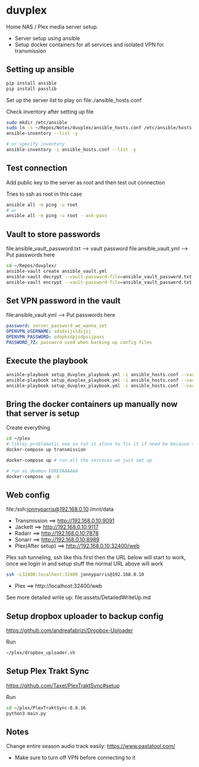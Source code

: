# duvplex

Home NAS / Plex media server setup.
- Server setup using ansible
- Setup docker containers for all services and isolated VPN for transmission

## Setting up ansible

``` sh
pip install ansible
pip install passlib
```

Set up the server list to play on
file:./ansible_hosts.conf

Check inventory after setting up file
``` sh
sudo mkdir /etc/ansible
sudo ln -s ~/Repos/Notes/duvplex/ansible_hosts.conf /etc/ansible/hosts
ansible-inventory --list -y

# or specify inventory
ansible-inventory -i ansible_hosts.conf --list -y
```

## Test connection

Add public key to the server as root and then test out connection

Tries to ssh as root in this case
``` sh
ansible all -m ping -u root
# or
ansible all -m ping -u root --ask-pass
```

## Vault to store passwords

file:ansible_vault_password.txt --> vault password
file:ansible_vault.yml --> Put passwords here

``` sh
cd ~/Repos/duvplex/
ansible-vault create ansible_vault.yml
ansible-vault decrypt --vault-password-file=ansible_vault_password.txt ansible_vault.yml
ansible-vault encrypt --vault-password-file=ansible_vault_password.txt ansible_vault.yml
```

## Set VPN password in the vault

file:ansible_vault.yml --> Put passwords here

``` yml
password: server_password_we_wanna_set
OPENVPN_USERNAME: sdsdsijsldijij
OPENVPN_PASSWORD: sdopksdpjsdpsijpass
PASSWORD_7Z: password used when backing up config files
```

## Execute the playbook

``` sh
ansible-playbook setup_duvplex_playbook.yml -i ansible_hosts.conf --vault-pass-file ansible_vault_password.txt
ansible-playbook setup_duvplex_playbook.yml -i ansible_hosts.conf --vault-pass-file ansible_vault_password.txt --tags backup
ansible-playbook setup_duvplex_playbook.yml -i ansible_hosts.conf --vault-pass-file ansible_vault_password.txt --tags traktcron
```

## Bring the docker containers up manually now that server is setup

Create everything
``` sh
cd ~/plex
# likley problematic one so run it alone to fix it if need be because this container also holds the VPN info
docker-compose up transmission

docker-compose up # run all the services we just set up

# run as deamon FOREVAAAAAA
docker-compose up -d
```

## Web config

file:/ssh:jonnyparris@192.168.0.10:/mnt/data

- Transmission      ==> http://192.168.0.10:9091
- Jackett           ==> http://192.168.0.10:9117
- Radarr            ==> http://192.168.0.10:7878
- Sonarr            ==> http://192.168.0.10:8989
- Plex(After setup) ==> http://192.168.0.10:32400/web

Plex ssh tunneling, ssh like this first then the URL below will start to work, once we login in and setup stuff the normal URL above will work
``` sh
ssh -L32400:localhost:32400 jonnyparris@192.168.0.10
```

- Plex         ==> http://localhost:32400/web

See more detailed write up: file:assets/DetailedWriteUp.md

## Setup dropbox uploader to backup config

https://github.com/andreafabrizi/Dropbox-Uploader

Run
``` sh
~/plex/dropbox_uploader.sh
```

## Setup Plex Trakt Sync

https://github.com/Taxel/PlexTraktSync#setup

Run
``` sh
cd ~/plex/PlexTraktSync-0.8.16
python3 main.py
```

## Notes

Change entire season audio track easily: https://www.pastatool.com/
  - Make sure to turn off VPN before connecting to it
